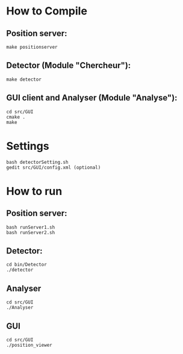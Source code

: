 # How to Compile

## Position server:
    make positionserver

## Detector (Module "Chercheur"):
    make detector

## GUI client and Analyser (Module "Analyse"):
    cd src/GUI
    cmake .
    make

# Settings 
    bash detectorSetting.sh
    gedit src/GUI/config.xml (optional)

# How to run

## Position server:
    bash runServer1.sh
    bash runServer2.sh

## Detector:
    cd bin/Detector
    ./detector

## Analyser
    cd src/GUI
    ./Analyser

## GUI
    cd src/GUI
    ./position_viewer
